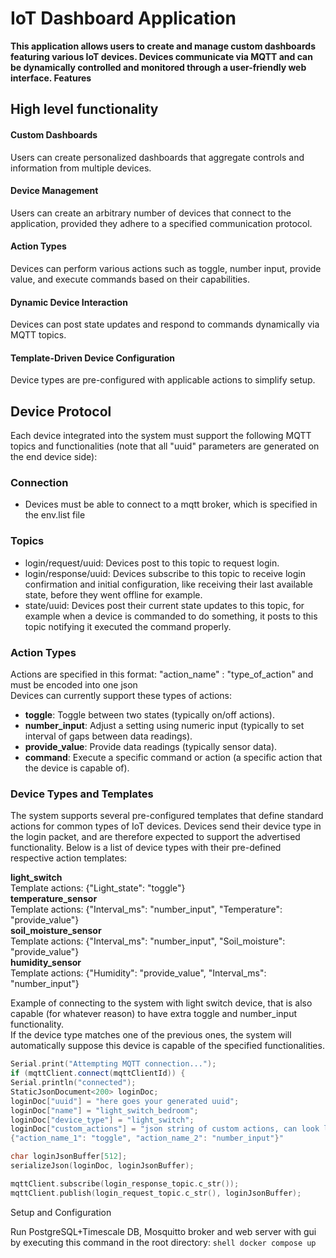 # IoT Dashboard Application

**This application allows users to create and manage custom dashboards featuring various IoT devices. Devices
communicate via MQTT and can be dynamically controlled and monitored through a user-friendly web interface.
Features**

## High level functionality

#### Custom Dashboards

Users can create personalized dashboards that aggregate controls and information from multiple devices.

#### Device Management

Users can create an arbitrary number of devices that connect to the application, provided they adhere to a specified
communication protocol.

#### Action Types

Devices can perform various actions such as toggle, number input, provide value, and execute commands based on their
capabilities.

#### Dynamic Device Interaction

Devices can post state updates and respond to commands dynamically via MQTT topics.

#### Template-Driven Device Configuration

Device types are pre-configured with applicable actions to simplify setup.

## Device Protocol

Each device integrated into the system must support the following MQTT topics and functionalities (note that all "uuid"
parameters are generated on the end device side):

### Connection
- Devices must be able to connect to a mqtt broker, which is specified in the env.list file 

### Topics
- login/request/uuid: Devices post to this topic to request login.
- login/response/uuid: Devices subscribe to this topic to receive login confirmation and initial configuration, like
  receiving their last available state, before they went offline for example.
- state/uuid: Devices post their current state updates to this topic, for example when a device is commanded to do
  something, it posts to this topic notifying it executed the command properly.

### Action Types

Actions are specified in this format: "action_name" : "type_of_action" and must be encoded into one json  
Devices can currently support these types of actions:

- **toggle**: Toggle between two states (typically on/off actions).
- **number_input**: Adjust a setting using numeric input (typically to set interval of gaps between data readings).
- **provide_value**: Provide data readings (typically sensor data).
- **command**: Execute a specific command or action (a specific action that the device is capable of).

### Device Types and Templates

The system supports several pre-configured templates that define standard actions for common types of IoT devices.
Devices send their device type in the login packet, and are therefore expected to support the advertised functionality.
Below is a list of device types with their pre-defined respective action templates:
 
**light_switch**  
Template actions: {"Light_state": "toggle"}  
**temperature_sensor**  
Template actions: {"Interval_ms": "number_input", "Temperature": "provide_value"}  
**soil_moisture_sensor**  
Template actions: {"Interval_ms": "number_input", "Soil_moisture": "provide_value"}  
**humidity_sensor**  
Template actions: {"Humidity": "provide_value", "Interval_ms": "number_input"}  

Example of connecting to the system with light switch device, that is also capable (for whatever reason) to have extra toggle and number_input functionality.  
If the device type matches one of the previous ones, the system will automatically suppose this device is capable of the specified functionalities.  


```cpp
Serial.print("Attempting MQTT connection...");
if (mqttClient.connect(mqttClientId)) {
Serial.println("connected");
StaticJsonDocument<200> loginDoc;
loginDoc["uuid"] = "here goes your generated uuid";
loginDoc["name"] = "light_switch_bedroom";
loginDoc["device_type"] = "light_switch";
loginDoc["custom_actions"] = "json string of custom actions, can look like this or can be empty ->
{"action_name_1": "toggle", "action_name_2": "number_input"}"

char loginJsonBuffer[512];
serializeJson(loginDoc, loginJsonBuffer);

mqttClient.subscribe(login_response_topic.c_str());
mqttClient.publish(login_request_topic.c_str(), loginJsonBuffer);
```

Setup and Configuration

Run PostgreSQL+Timescale DB, Mosquitto broker and web server with gui by executing this command in the root directory: 
    ```shell
    docker compose up
    ```
